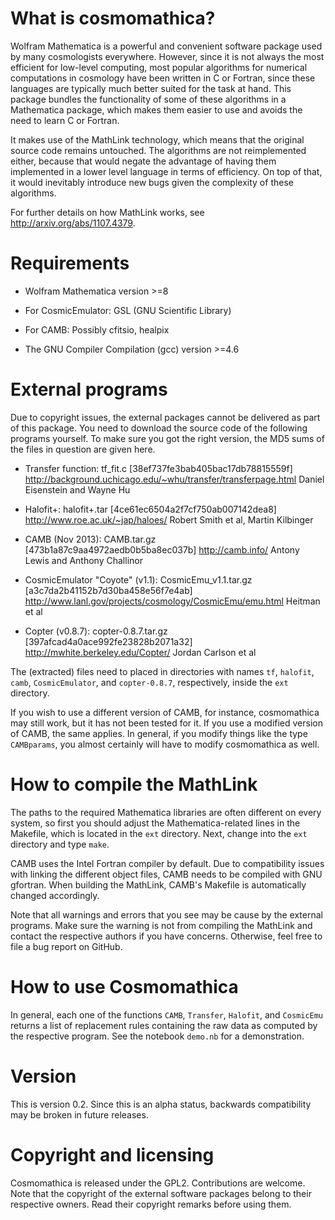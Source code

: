 What is cosmomathica?
=====================

Wolfram Mathematica is a powerful and convenient software package used by
many cosmologists everywhere. However, since it is not always the most
efficient for low-level computing, most popular algorithms for numerical
computations in cosmology have been written in C or Fortran, since these
languages are typically much better suited for the task at hand. This
package bundles the functionality of some of these algorithms in
a Mathematica package, which makes them easier to use and avoids the need to
learn C or Fortran.

It makes use of the MathLink technology, which means that the original
source code remains untouched. The algorithms are not reimplemented either,
because that would negate the advantage of having them implemented in
a lower level language in terms of efficiency. On top of that, it would
inevitably introduce new bugs given the complexity of these algorithms.

For further details on how MathLink works, see
http://arxiv.org/abs/1107.4379.



Requirements
============

  * Wolfram Mathematica version >=8

  * For CosmicEmulator: GSL (GNU Scientific Library)

  * For CAMB: Possibly cfitsio, healpix

  * The GNU Compiler Compilation (gcc) version >=4.6


External programs
=================

Due to copyright issues, the external packages cannot be delivered as part
of this package. You need to download the source code of the following
programs yourself. To make sure you got the right version, the MD5 sums of
the files in question are given here.

  * Transfer function: 
    tf_fit.c                [38ef737fe3bab405bac17db78815559f]
    http://background.uchicago.edu/~whu/transfer/transferpage.html
    Daniel Eisenstein and Wayne Hu 

  * Halofit+:
    halofit+.tar            [4ce61ec6504a2f7cf750ab007142dea8]
    http://www.roe.ac.uk/~jap/haloes/
    Robert Smith et al, Martin Kilbinger

  * CAMB (Nov 2013):
    CAMB.tar.gz             [473b1a87c9aa4972aedb0b5ba8ec037b]
    http://camb.info/
    Antony Lewis and Anthony Challinor

  * CosmicEmulator "Coyote" (v1.1):
    CosmicEmu_v1.1.tar.gz   [a3c7da2b41152b7d30ba458e56f7e4ab]  
    http://www.lanl.gov/projects/cosmology/CosmicEmu/emu.html
    Heitman et al

  * Copter (v0.8.7):
    copter-0.8.7.tar.gz     [397afcad4a0ace992fe23828b2071a32]
    http://mwhite.berkeley.edu/Copter/
    Jordan Carlson et al

The (extracted) files need to placed in directories with names `tf`,
`halofit`, `camb`, `CosmicEmulator`, and `copter-0.8.7`,  respectively,
inside the `ext` directory.

If you wish to use a different version of CAMB, for instance, cosmomathica
may still work, but it has not been tested for it. If you use a modified
version of CAMB, the same applies. In general, if you modify things like the
type `CAMBparams`, you almost certainly will have to modify cosmomathica as
well.


How to compile the MathLink
===========================

The paths to the required Mathematica libraries are often different on every
system, so first you should adjust the Mathematica-related lines in the
Makefile, which is located in the `ext` directory. Next, change into the
`ext` directory and type `make`. 

CAMB uses the Intel Fortran compiler by default. Due to compatibility issues
with linking the different object files, CAMB needs to be compiled with GNU
gfortran. When building the MathLink, CAMB's Makefile is automatically
changed accordingly.

Note that all warnings and errors that you see may be cause by the external
programs. Make sure the warning is not from compiling the MathLink and
contact the respective authors if you have concerns. Otherwise, feel free to
file a bug report on GitHub.


How to use Cosmomathica
=======================

In general, each one of the functions `CAMB`, `Transfer`, `Halofit`, and
`CosmicEmu` returns a list of replacement rules containing the raw data as
computed by the respective program. See the notebook `demo.nb` for
a demonstration. 


Version
=======

This is version 0.2. Since this is an alpha status, backwards compatibility
may be broken in future releases.


Copyright and licensing
=======================

Cosmomathica is released under the GPL2. Contributions are welcome. Note
that the copyright of the external software packages belong to their
respective owners. Read their copyright remarks before using them.

